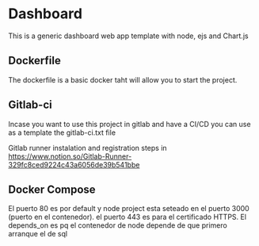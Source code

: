 # Dashboard

This is a generic dashboard web app template with node, ejs and Chart.js

## Dockerfile

The dockerfile is a basic docker taht will allow you to start the project.

## Gitlab-ci

Incase you want to use this project in gitlab and have a CI/CD you can use as a template the gitlab-ci.txt file

Gitlab runner instalation and registration steps in https://www.notion.so/Gitlab-Runner-329fc8ced9224c43a6056de39b541bbe

## Docker Compose

El puerto 80 es por default y node project esta seteado en el puerto 3000 (puerto en el contenedor). el puerto 443 es para el certificado HTTPS.
El depends_on es pq el contenedor de node depende de que primero arranque el de sql
